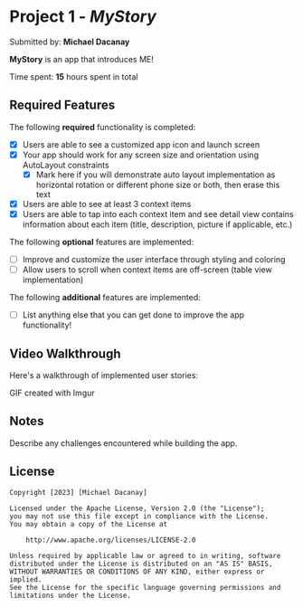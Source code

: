 # Project 1 - *MyStory*

Submitted by: **Michael Dacanay**

**MyStory** is an app that introduces ME!

Time spent: **15** hours spent in total

## Required Features

The following **required** functionality is completed:

- [x] Users are able to see a customized app icon and launch screen
- [x] Your app should work for any screen size and orientation using AutoLayout constraints
  - [x] Mark here if you will demonstrate auto layout implementation as horizontal rotation or different phone size or both, then erase this text
- [x] Users are able to see at least 3 context items
- [x] Users are able to tap into each context item and see detail view contains information about each item (title, description, picture if applicable, etc.)

The following **optional** features are implemented:

- [ ] Improve and customize the user interface through styling and coloring
- [ ] Allow users to scroll when context items are off-screen (table view implementation)

The following **additional** features are implemented:

- [ ] List anything else that you can get done to improve the app functionality!

## Video Walkthrough

Here's a walkthrough of implemented user stories:

<!-- <img src='https://imgur.com/a/XLbwDTd' title='Video Walkthrough' width='' alt='Video Walkthrough' /> -->
<blockquote class="imgur-embed-pub" lang="en" data-id="a/XLbwDTd" data-context="false" ><a href="//imgur.com/a/XLbwDTd"></a></blockquote><script async src="//s.imgur.com/min/embed.js" charset="utf-8"></script>

GIF created with Imgur 


## Notes

Describe any challenges encountered while building the app.

## License

    Copyright [2023] [Michael Dacanay]

    Licensed under the Apache License, Version 2.0 (the "License");
    you may not use this file except in compliance with the License.
    You may obtain a copy of the License at

        http://www.apache.org/licenses/LICENSE-2.0

    Unless required by applicable law or agreed to in writing, software
    distributed under the License is distributed on an "AS IS" BASIS,
    WITHOUT WARRANTIES OR CONDITIONS OF ANY KIND, either express or implied.
    See the License for the specific language governing permissions and
    limitations under the License.

